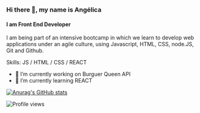 ### Hi there 👋, my name is Angélica
#### I am Front End Developer
I am being part of an intensive bootcamp in which we learn to develop web applications under an agile culture, using Javascript, HTML, CSS, node.JS, Git and Github.

Skills: JS / HTML / CSS / REACT

- 🔭 I’m currently working on Burguer Queen API 
- 🌱 I’m currently learning REACT 


[![Anurag's GitHub stats](https://github-readme-stats.vercel.app/api?username=alossada)](https://github.com/anuraghazra/github-readme-stats) 

![Profile views](https://gpvc.arturio.dev/alossada)  
